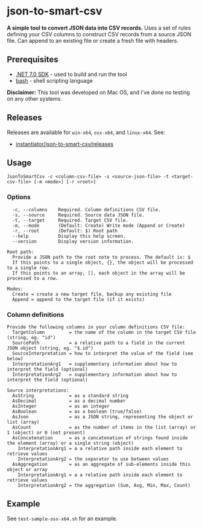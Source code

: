 # json-to-smart-csv

**A simple tool to convert JSON data into CSV records.** Uses a set of rules defining your CSV columns to construct CSV records from a source JSON file. Can append to an existing file or create a fresh file with headers.

## Prerequisites

* [.NET 7.0 SDK](https://dotnet.microsoft.com/en-us/download) - used to build and run the tool
* [bash](https://www.gnu.org/software/bash/) - shell scripting language

**Disclaimer:** This tool was developed on Mac OS, and I've done no testing on any other systems.

## Releases

Releases are available for `win-x64`, `osx-x64`, and `linux-x64`. See:

* [instantiator/json-to-smart-csv/releases](https://github.com/instantiator/json-to-smart-csv/releases)

## Usage

```text
JsonToSmartCsv -c <column-csv-file> -s <source-json-file> -t <target-csv-file> [-m <mode>] [-r <root>]
```

### Options

```text
  -c, --columns    Required. Column definitions CSV file.
  -s, --source     Required. Source data JSON file.
  -t, --target     Required. Target CSV file.
  -m, --mode       (Default: Create) Write mode (Append or Create)
  -r, --root       (Default: $) Root path
  --help           Display this help screen.
  --version        Display version information.
```

```
Root path:
  Provide a JSON path to the root note to process. The default is: $
  If this points to a single object, {}, the object will be processed to a single row.
  If this points to an array, [], each object in the array will be processed to a row.
```

```
Modes:
  Create = create a new target file, backup any existing file
  Append = append to the target file (if it exists)
```

### Column definitions

```
Provide the following columns in your column definitions CSV file:
  TargetColumn         = the name of the column in the target CSV file (string, eg. "id")
  SourcePath           = a relative path to a field in the current JSON object (string, eg. "$.id")
  SourceInterpretation = how to interpret the value of the field (see below)
  InterpretationArg1   = supplementary information about how to interpret the field (optional)
  InterpretationArg2   = supplementary information about how to interpret the field (optional)
```

```
Source interpretations:
  AsString             = as a standard string
  AsDecimal            = as a decimal number
  AsInteger            = as an integer
  AsBoolean            = as a boolean (true/false)
  AsJson               = as a JSON string, representing the object or list (array)
  AsCount              = as the number of items in the list (array) or 1 (object) or 0 (not present)
  AsConcatenation      = as a concatenation of strings found inside the element (array) or a single string (object)
    InterpretationArg1 = a a relative path inside each element to retrieve values
    InterpretationArg2 = the separator to use between values
  AsAggregation        = as an aggregate of sub-elements inside this object or array
    InterpretationArg1 = a a relative path inside each element to retrieve values
    InterpretationArg2 = the aggregation (Sum, Avg, Min, Max, Count)
```

## Example

See `test-sample-osx-x64.sh` for an example.

